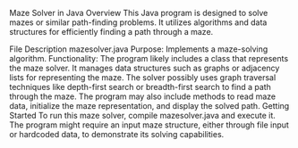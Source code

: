 Maze Solver in Java
Overview
This Java program is designed to solve mazes or similar path-finding problems. It utilizes algorithms and data structures for efficiently finding a path through a maze.

File Description
mazesolver.java
Purpose: Implements a maze-solving algorithm.
Functionality:
The program likely includes a class that represents the maze solver.
It manages data structures such as graphs or adjacency lists for representing the maze.
The solver possibly uses graph traversal techniques like depth-first search or breadth-first search to find a path through the maze.
The program may also include methods to read maze data, initialize the maze representation, and display the solved path.
Getting Started
To run this maze solver, compile mazesolver.java and execute it. The program might require an input maze structure, either through file input or hardcoded data, to demonstrate its solving capabilities.

